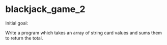 # blackjack_game_2
Initial goal:

Write a program which takes an array of string card values and sums them to return the total.

